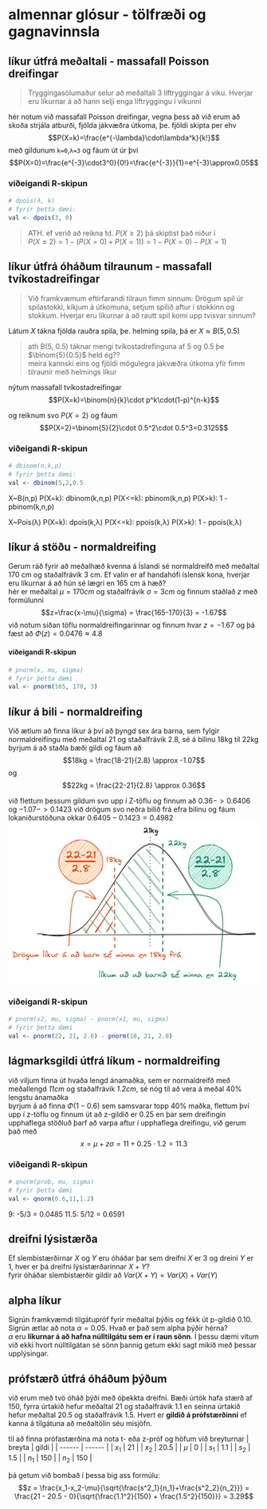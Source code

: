 # almennar glósur - tölfræði og gagnavinnsla

## líkur útfrá meðaltali - massafall Poisson dreifingar
> Tryggingasölumaður selur að meðaltali 3 líftryggingar á viku. 
> Hverjar eru líkurnar á að hann selji enga líftryggingu í vikunni

hér notum við massafall Poisson dreifingar, vegna þess að við erum að skoða strjála atburði, fjölda jákvæðra útkoma, þe. fjöldi skipta per ehv
$$P(X=k)=\frac{e^{-\lambda}\cdot\lambda^k}{k!}$$
með gildunum `k=0`,`λ=3` og fáum út úr því 
$$P(X=0)=\frac{e^{-3}\cdot3^0}{0!}=\frac{e^{-3}}{1}=e^{-3}\approx0.05$$

### viðeigandi R-skipun
```R
# dpois(λ, k)
# fyrir þetta dæmi:
val <- dpois(3, 0)
```
> ATH. ef verið að reikna td.
> $P(X\geq 2)$ þá skiptist það niður í   
> $P(X\le 2)=1-(P(X=0)+P(X=1))=1-P(X=0)-P(X=1)$

## líkur útfrá óháðum tilraunum - massafall tvíkostadreifingar
> Við framkvæmum eftirfarandi tilraun fimm sinnum: 
> Drögum spil úr spilastokki, kíkjum á útkomuna, setjum spilið aftur í stokkinn og stokkum. 
> Hverjar eru líkurnar á að rautt spil komi upp tvisvar sinnum?

Látum $X$ tákna fjölda rauðra spila, þe. helming spila, þá er 
$X\approx B(5, 0.5)$ 

> ath B(5, 0.5) táknar mengi tvíkostadrefinguna af 5 og 0.5 þe 
> $\binom{5}{0.5}$ held ég??  
> meira kannski eins og fjöldi mögulegra jákvæðra útkoma yfir fimm tilraunir með helmings líkur

nýtum massafall tvíkostadreifingar
$$P(X=k)=\binom{n}{k}\cdot p^k\cdot(1-p)^{n-k}$$

og reiknum svo 
$P(X=2)$ og fáum
$$P(X=2)=\binom{5}{2}\cdot 0.5^2\cdot 0.5^3=0.3125$$

### viðeigandi R-skipun
```R
# dbinom(n,k,p)
# fyrir þetta dæmi:
val <- dbinom(5,2,0.5
```

<!-- todo: útfæra þessar reglur, úr miðvikudagstímanum -->
X~B(n,p)
P(X=k):  dbinom(k,n,p)
P(X<=k): pbinom(k,n,p)
P(X>k):  1 - pbinom(k,n,p)


X~Pois(λ)
P(X=k):  dpois(k,λ)
P(X<=k): ppois(k,λ)
P(X>k):  1 - ppois(k,λ)

## líkur á stöðu - normaldreifing
Gerum ráð fyrir að meðalhæð kvenna á Íslandi sé normaldreifð með meðaltal 170 cm og staðalfrávik 3 cm. Ef valin er af handahófi íslensk kona, hverjar eru líkurnar á að hún sé lægri en 165 cm á hæð?  
hér er meðaltal 
$\mu = 170cm$ og staðalfrávik 
$\sigma = 3cm$ og finnum staðlað 
$z$ með formúlunni
$$z=\frac{x-\mu}{\sigma} = \frac{165-170}{3} = -1.67$$
við notum síðan töflu normaldreifingarinnar og finnum hvar 
$z=-1.67$ og þá fæst að 
$\Phi (z)=0.0476 \approx 4.8%$

#### viðeigandi R-skipun
```R
# pnorm(x, mu, sigma)
# fyrir þetta dæmi
val <- pnorm(165, 170, 3)
```

## líkur á bili - normaldreifing
Við ætlum að finna líkur á því að þyngd sex ára barna, sem fylgir normaldreifingu með meðaltal 21 og staðalfrávik 2.8, sé á bilinu 18kg til 22kg  
byrjum á að staðla bæði gildi og fáum að
$$18kg = \frac{18-21}{2.8} \approx -1.07$$ 
og 
$$22kg = \frac{22-21}{2.8} \approx 0.36$$

við flettum þessum gildum svo upp í Z-töflu og finnum að
$0.36 -> 0.6406$ og 
$-1.07 -> 0.1423$ við drögum svo neðra bilið frá efra bilinu og fáum lokaniðurstöðuna okkar 
$0.6405 - 0.1423 = 0.4982$
![normaldreifing fyrir dæmi](imgs/normal.excalidraw.png)

### viðeigandi R-skipun
```R
# pnorm(x2, mu, sigma) - pnorm(x1, mu, sigma)
# fyrir þetta dæmi
val <- pnorm(22, 21, 2.8) - pnorm(18, 21, 2.8)
```

## lágmarksgildi útfrá líkum - normaldreifing
við viljum finna út hvaða lengd ánamaðka, sem er normaldreifð með meðallengd *11cm* og staðalfrávik *1.2cm*, sé nóg til að vera á meðal 40% lengstu ánamaðka  
byrjum á að finna 
$\Phi(1-0.6)$ sem samsvarar topp 40% maðka, flettum því upp í z-töflu og finnum út að z-gildið er 
$0.25$ en þar sem dreifingin upphaflega stöðluð þarf að varpa aftur í upphaflega dreifingu, við gerum það með
$$x=\mu + z\sigma = 11 + 0.25\cdot 1.2 = 11.3$$

### viðeigandi R-skipun
```R
# qnorm(prob, mu, sigma)
# fyrir þetta dæmi
val <- qnorm(0.6,11,1.2)
```

9:      -5/3 = 0.0485
11.5:   5/12 = 0.6591

## dreifni lýsistærða

Ef slembistærðirnar $X$ og $Y$ eru óháðar þar sem dreifni $X$ er $3$ og dreini $Y$ er $1$, hver er þá dreifni lýsistærðarinnar $X +Y$?  
fyrir óháðar slembistærðir gildir að 
$Var(X+Y) = Var(X) + Var(Y)$

## alpha líkur
Sigrún framkvæmdi tilgátupróf fyrir meðaltal þýðis og fékk út p-gildið 
$0.10$. Sigrún ætlar að nota 
$\alpha = 0.05$. Hvað er það sem alpha þýðir hérna?  
$\alpha$ eru **líkurnar á að hafna núlltilgátu sem er í raun sönn**. Í þessu dæmi vitum við ekki hvort núlltilgátan sé sönn þannig getum ekki sagt mikið með þessar upplýsingar.

## prófstærð útfrá óháðum þýðum
við erum með tvö óháð þýði með óþekkta dreifni. 
Bæði úrtök hafa stærð af $150$, fyrra úrtakið hefur meðaltal $21$ og staðalfrávik $1.1$ 
en seinna úrtakið hefur meðaltal $20.5$ og staðalfrávik $1.5$. 
Hvert er **gildið á prófstærðinni** ef kanna á tilgátuna að meðaltölin séu misjöfn.  

til að finna prófastærðina má nota t- eða z-próf og höfum við breyturnar
| breyta | gildi  |
| ------ | ------ |
| $x_1$  | $21$   |
| $x_2$  | $20.5$ |
| $\mu$  | $0$    |
| $s_1$  | $1.1$  |
| $s_2$  | $1.5$  |
| $n_1$  | $150$  |
| $n_2$  | $150$  |

þá getum við bombað í þessa big ass formúlu:
$$z = \frac{x_1-x_2-\mu}{\sqrt{\frac{s^2_1}{n_1}+\frac{s^2_2}{n_2}}} = \frac{21 - 20.5 - 0}{\sqrt{\frac{1.1^2}{150} + \frac{1.5^2}{150}}} = 3.29$$
